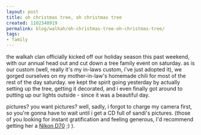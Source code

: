 ```yaml
---
layout: post
title: oh christmas tree, oh christmas tree
created: 1102348919
permalink: blog/walkah/oh-christmas-tree-oh-christmas-tree/
tags:
- family
---
```

<p>
the walkah clan officially kicked off our holiday season this past weekend, with our annual head out and cut down a tree family event on saturday. as is our custom (well, really it's my in-laws custom, i've just adopted it), we gorged ourselves on my mother-in-law's homemade chili for most of the rest of the day saturday. we kept the spirit going yesterday by actually setting up the tree, getting it decorated, and i even finally got around to putting up our lights outside - since it was a beautiful day.
</p><p>
pictures? you want pictures? well, sadly, i forgot to charge my camera first, so you're gonna have to wait until i get a CD full of sandi's pictures. (those of you looking for instant gratification and feeling generous, I'd recommend getting her a  <a href="http://www.nikonusa.com/template.php?cat=1&#38;grp=2&#38;productNr=25214" title="Nikon Cameras">Nikon D70</a> ;) ).
</p>
